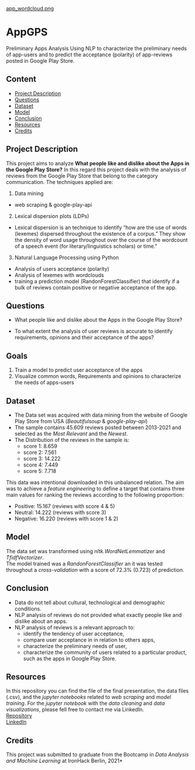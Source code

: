 [app_wordcloud.png](https://github.com/jomaweb/AppGPS/blob/main/AppGPS_Data/app_wordcloud.png)

# AppGPS
Preliminary Apps Analysis Using NLP to characterize the preliminary needs of app-users and to predict the acceptance (polarity) of app-reviews posted in Google Play Store.


## Content
- [Project Description](#project-description)
- [Questions](#hypotheses-questions)
- [Dataset](#dataset)
- [Model](#model)
- [Conclusion](#conclusion)
- [Resources](#links)
- [Credits](#credits)


## Project Description
This project aims to analyze **What people like and dislike about the Apps in the Google Play Store?** In this regard this project deals with the analysis of reviews from the Google Play Store that belong to the category communication. The techniques applied are:
1. Data mining 
  * web scraping & google-play-api
2. Lexical dispersion plots (LDPs)
  * Lexical dispersion is an technique to  identify “how are the use of words (lexemes) dispersed throughout the existence of a corpus.” They show the density of word usage throughout over the course of the wordcount of a speech event (for literary/linguistics scholars) or time."
3. Natural Language Processing using Python
  * Analysis of users acceptance (polarity)
  * Analysis of lexemes with wordclouds
  * training a prediction model (RandonForestClassifier) that identify if a bulk of reviews contain positive or negative acceptance of the app.

## Questions
* What people like and dislike about the Apps in the Google Play Store?

* To what extent the analysis of user reviews is accurate to identify requirements, opinions and their acceptance of the apps?

## Goals
1. Train a model to predict user acceptance of the apps
2. Visualize common words, Requirements and opinions to characterize the needs of apps-users

## Dataset
* The Data set was acquired with data mining from the website of Google Play Store from USA (*Beautifulsoup* & *google-play-api*)
* The sample contains 45.609 reviews posted between 2013-2021 and selected as the *Most Relevant* and the *Newest*.
* The Distribution of the reviews in the sample is:
  * score 1: 8.659 
  * score 2: 7.561
  * score 3: 14.222
  * score 4: 7.449
  * score 5: 7.718
 
This data was intentional downloaded in this unbalanced relation. The aim was to achieve a *feature engineering* to define a target that contains three main values for ranking the reviews according to the following proportion:

* Positive: 15.167 (reviews with score 4 & 5)
* Neutral: 14.222 (reviews with score 3)
* Negative: 16.220 (reviews with score 1 & 2)
 
## Model
The data set was transformed using *nltk.WordNetLemmatizer* and *TfidfVectorizer*. <br>
The model trained was a *RandonForestClassifier* an it was tested throughout a *cross-validation* with a score of 72.3% (0.723) of prediction.  

## Conclusion
* Data do not tell about cultural, technological and demographic conditions.
* NLP analysis of reviews do not provided what exactly people like and dislike about an apps.
* NLP analysis of reviews is a relevant approach to:
  * identify the tendency of user acceptance,
  * compare user acceptance in in relation to others apps,
  * characterize the preliminary needs of user, 
  * characterize the community of users related to a particular product, such as the apps in Google Play Store.



## Resources
In this repository you can find the file of the final presentation, the data files (.csv), and the *jupyter notebooks* related to *web scraping* and *model training*. For the *jupyter notebook* with the *data cleaning* and *data visualizations*, please fell free to contact me via LinkedIn.  
[Repository](https://github.com/jomaweb/Data_Excercises_IH/tree/main/AppGPS_Word_Analysis)<br>
[LinkedIn](https://www.linkedin.com/in/jose-ma/)

## Credits 
This project was submitted to graduate from the Bootcamp in *Data Analysis and Machine Learning* at IronHack Berlin, 2021* 
